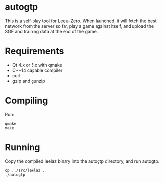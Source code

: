 # autogtp

This is a self-play tool for Leela-Zero. When launched, it will fetch the
best network from the server so far, play a game against itself, and upload
the SGF and training data at the end of the game.

# Requirements

* Qt 4.x or 5.x with qmake
* C++14 capable compiler
* curl
* gzip and gunzip

# Compiling

Run:

    qmake
    make

# Running

Copy the compiled leelaz binary into the autogtp directory, and run
autogtp.

    cp ../src/leelaz .
    ./autogtp

